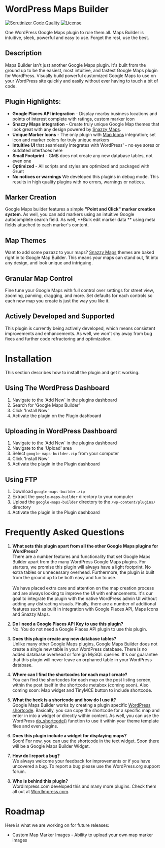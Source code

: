 # WordPress Maps Builder

[![Scrutinizer Code Quality](https://scrutinizer-ci.com/g/WordImpress/google-maps-builder/badges/quality-score.png?b=master)](https://scrutinizer-ci.com/g/WordImpress/google-maps-builder/?branch=master) [![License](https://img.shields.io/badge/license-GPL--2.0%2B-green.svg)](https://github.com/WordImpress/Give/blob/master/license.txt)

One WordPress Google Maps plugin to rule them all. Maps Builder is intuitive, sleek, powerful and easy to use. Forget the rest, use the best.

## Description

Maps Builder isn't just another Google Maps plugin. It's built from the ground up to be the easiest, most intuitive, and fastest Google Maps plugin for WordPress. Visually build powerful customized Google Maps to use on your WordPress site quickly and easily without ever having to touch a bit of code.

## Plugin Highlights:

* **Google Places API integration** - Display nearby business locations and points of interest complete with ratings, custom marker icon
* **Snazzy Maps integration** - Create truly unique Google Map themes that look great with any design powered by [Snazzy Maps](http://snazzymaps.com/).
* **Unique Marker Icons** - The only plugin with [Map Icons](map-icons.com) integration; set icon and marker colors for truly unique markers
* **Intuitive UI** that seamlessly integrates with WordPress' - no eye sores or outdated interfaces here
* **Small Footprint** - GMB does not create any new database tables, not even one
* **Optimized** - All scripts and styles are optimized and packaged with Grunt
* **No notices or warnings** We developed this plugins in debug mode. This results in high quality plugins with no errors, warnings or notices.

## Marker Creation

Google Maps builder features a simple **"Point and Click" marker creation system**. As well, you can add markers using an intuitive Google autocomplete search field. As well, **Bulk edit marker data ** using meta fields attached to each marker's content.

## Map Themes

Want to add some pazazz to your maps? [Snazzy Maps](http://snazzymaps.com/) themes are baked right in to Google Map Builder. This means your maps can stand out, fit into any design, and look unique and intriguing.

## Granular Map Control

Fine tune your Google Maps with full control over settings for street view, zooming, panning, dragging, and more. Set defaults for each controls so each new map you create is just the way you like it.

## Actively Developed and Supported

This plugin is currently being actively developed, which means consistent improvements and enhancements. As well, we won't shy away from bug fixes and further code refractoring and optimization.

# Installation

This section describes how to install the plugin and get it working.

## Using The WordPress Dashboard

1. Navigate to the 'Add New' in the plugins dashboard
2. Search for 'Google Maps Builder'
3. Click 'Install Now'
4. Activate the plugin on the Plugin dashboard

## Uploading in WordPress Dashboard

1. Navigate to the 'Add New' in the plugins dashboard
2. Navigate to the 'Upload' area
3. Select `google-maps-builder.zip` from your computer
4. Click 'Install Now'
5. Activate the plugin in the Plugin dashboard

## Using FTP

1. Download `google-maps-builder.zip`
2. Extract the `google-maps-builder` directory to your computer
3. Upload the `google-maps-builder` directory to the `/wp-content/plugins/` directory
4. Activate the plugin in the Plugin dashboard

# Frequently Asked Questions

1. **What sets this plugin apart from all the other Google Maps plugins for WordPress?**<br />
There are a number features and functionality that set Google Maps Builder apart from the many WordPress Google Maps plugins. For starters, we promise this plugin will always have a light footprint. No extra tables or unnecessary overhead. Furthermore, the plugin is built from the ground up to be both easy and fun to use.<br /><br />
We have placed extra care and attention on the map creation process and are always looking to improve the UI with enhancements. It's our goal to integrate the plugin with the native WordPress admin UI without adding any distracting visuals. Finally, there are a number of additional features such as built in integration with Google Places API, Maps Icons and Snazzy Maps.

2. **Do I need a Google Places API Key to use this plugin?**<br />
No. You do not need a Google Places API plugin to use this plugin.

3. **Does this plugin create any new database tables?**<br />
Unlike many other Google Maps plugins, Google Maps Builder does not create a single new table in your WordPress database. There is no added database overhead or foreign MySQL queries. It's our guarantee that this plugin will never leave an orphaned table in your WordPress database.

4. **Where can I find the shortcodes for each map I create?**<br />
You can find the shortcodes for each map on the post listing screen, within the post itself in the shortcode metabox (coming soon). Also coming soon: Map widget and TinyMCE button to include shortcode.

5. **What the heck is a shortcode and how do I use it?**<br />
Google Maps Builder works by creating a plugin specific [WordPress shortcode](http://codex.wordpress.org/Shortcode). Basically, you can copy the shortcode for a specific map and enter in into a widget or directly within content. As well, you can use the WordPress [do_shortcode()](http://codex.wordpress.org/Function_Reference/do_shortcode) function to use it within your theme template files and even plugins.

6. **Does this plugin include a widget for displaying maps?**<br />
Soon! For now, you can use the shortcode in the text widget. Soon there will be a Google Maps Builder Widget.

7. **How do I report a bug?**<br />
We always welcome your feedback for improvements or if you have uncovered a bug. To report a bug please use the WordPress.org support forum.

8. **Who is behind this plugin?**<br />
WordImpress.com developed this and many more plugins. Check them all out at [WordImpress.com](https://wordimpress.com).

# Roadmap

Here is what we are working on for future releases:

* Custom Map Marker Images - Ability to upload your own map marker images
